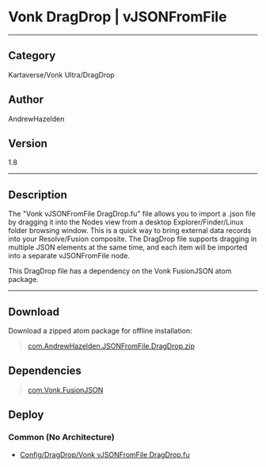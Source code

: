 # Vonk DragDrop | vJSONFromFile
___

## Category
Kartaverse/Vonk Ultra/DragDrop

## Author
AndrewHazelden

## Version
1.8

___

## Description
<p>The "Vonk vJSONFromFile DragDrop.fu" file allows you to import a .json file by dragging it into the Nodes view from a desktop Explorer/Finder/Linux folder browsing window. This is a quick way to bring external data records into your Resolve/Fusion composite. The DragDrop file supports dragging in multiple JSON elements at the same time, and each item will be imported into a separate vJSONFromFile node.</p>

<p>This DragDrop file has a dependency on the Vonk FusionJSON atom package.</p>

___

## Download

Download a zipped atom package for offline installation:
> [com.AndrewHazelden.JSONFromFile.DragDrop.zip](https://gitlab.com/WeSuckLess/Reactor/-/archive/master/Reactor-master.zip?path=Atoms/com.AndrewHazelden.JSONFromFile.DragDrop)  

## Dependencies

> [com.Vonk.FusionJSON](com.Vonk.FusionJSON.md)  
## Deploy

### Common (No Architecture)

<ul>
<li><a href="https://gitlab.com/WeSuckLess/Reactor/-/blob/master/Atoms/com.AndrewHazelden.JSONFromFile.DragDrop/Config/DragDrop/Vonk vJSONFromFile DragDrop.fu?ref_type=heads">Config/DragDrop/Vonk vJSONFromFile DragDrop.fu</a></li>
</ul>
